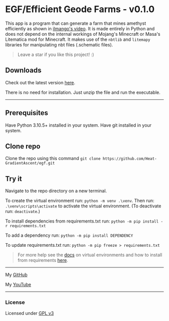 # EGF/Efficient Geode Farms - v0.1.0 
This app is a program that can generate a farm that mines amethyst efficiently as shown in [ilmango's video](https://www.youtube.com/watch?v=fY90xF3ug84). It is made entirely in Python and does not depend on the internal workings of Mojang's Minecraft or Masa's Litematica mod for Minecraft. It makes use of the `nbtlib` and `litemapy` libraries for manipulating nbt files (.schematic files).

> Leave a star if you like this project! :)

## Downloads

Check out the latest version [here](https://github.com/Heat-GradientAscent/geode-farms).

There is no need for installation. Just unzip the file and run the executable.

---

## Prerequisites
Have Python 3.10.5+ installed in your system.
Have git installed in your system.

## Clone repo
Clone the repo using this command `git clone https://github.com/Heat-GradientAscent/egf.git`

## Try it
Navigate to the repo directory on a new terminal.

To create the virtual environment run: `python -m venv .\venv`. Then run: `.\venv\scripts\activate` to activate the virtual environment. (To deactivate run: `deactivate`.)

To install dependencies from requirements.txt run: `python -m pip install -r requirements.txt`

To add a dependency run: `python -m pip install DEPENDENCY`

To update requirements.txt run: `python -m pip freeze > requirements.txt`

> For more help see the [docs](https://docs.python.org/3/installing/index.html) on virtual environments and how to install from requirements [here](https://stackoverflow.com/questions/7225900/how-can-i-install-packages-using-pip-according-to-the-requirements-txt-file-from).

---

My [GitHub](https://github.com/Heat-GradientAscent)

My [YouTube](https://www.youtube.com/channel/UCDqndbB653eJHzHlK95M9Vw)

---

### License
Licensed under [GPL v3](LICENSE)